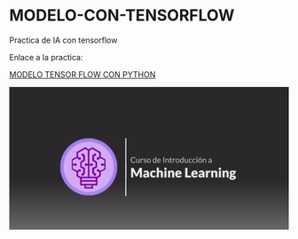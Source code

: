 # MODELO-CON-TENSORFLOW

Practica de IA con tensorflow

Enlace a la practica:

<a href="Modelo.ipynb">MODELO TENSOR FLOW CON PYTHON</a>

<img src="imagenes/ml.jpg">

